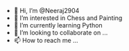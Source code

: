 - 👋 Hi, I’m @Neeraj2904
- 👀 I’m interested in Chess and Painting 
- 🌱 I’m currently learning Python
- 💞️ I’m looking to collaborate on ...
- 📫 How to reach me ...

<!---
Neeraj2904/Neeraj2904 is a ✨ special ✨ repository because its `README.md` (this file) appears on your GitHub profile.
You can click the Preview link to take a look at your changes.
--->
